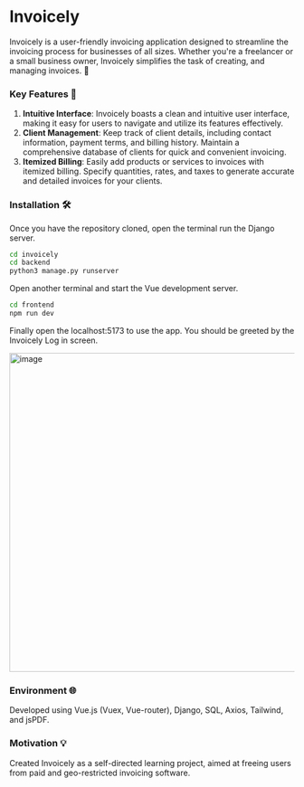 # Invoicely
Invoicely is a user-friendly invoicing application designed to streamline the invoicing process for businesses of all sizes. Whether you're a freelancer or a small business owner, Invoicely simplifies the task of creating, and managing invoices. 🚀

### Key Features 🔑
1. **Intuitive Interface**: Invoicely boasts a clean and intuitive user interface, making it easy for users to navigate and utilize its features effectively.
2. **Client Management**: Keep track of client details, including contact information, payment terms, and billing history. Maintain a comprehensive database of clients for quick and convenient invoicing.
3. **Itemized Billing**: Easily add products or services to invoices with itemized billing. Specify quantities, rates, and taxes to generate accurate and detailed invoices for your clients.


### Installation 🛠️
Once you have the repository cloned, open the terminal run the Django server.
```bash
cd invoicely
cd backend
python3 manage.py runserver
```
Open another terminal and start the Vue development server.
```bash
cd frontend
npm run dev
```
Finally open the localhost:5173 to use the app. You should be greeted by the Invoicely Log in screen.

<img width="564" alt="image" src="https://github.com/mkhan884/Invoicely/assets/60724978/84986c06-0c11-490f-a08d-4ac72555e77f">

### Environment 🌐
Developed using Vue.js (Vuex, Vue-router), Django, SQL, Axios, Tailwind, and jsPDF.

### Motivation 💡
Created Invoicely as a self-directed learning project, aimed at freeing users from paid and geo-restricted invoicing software.
